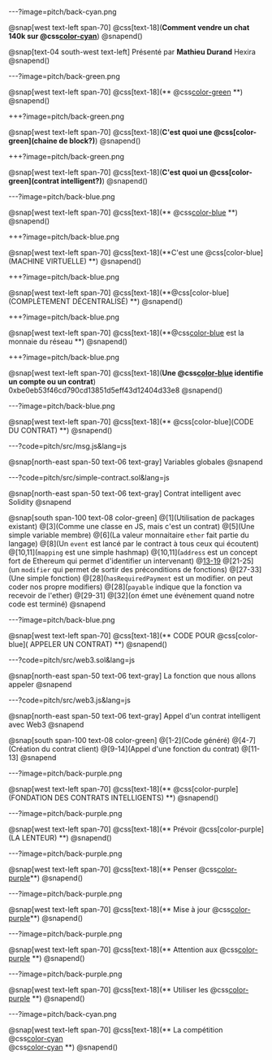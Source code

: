 ---?image=pitch/back-cyan.png

@snap[west text-left span-70]
@css[text-18](**Comment vendre un chat 140k sur @css[color-cyan](ETHEREUM)**)
@snapend()

@snap[text-04 south-west text-left]
Présenté par **Mathieu Durand**
Hexira
@snapend()

---?image=pitch/back-green.png

@snap[west text-left span-70]
@css[text-18](** @css[color-green](DÉFINITIONS) **)
@snapend()

+++?image=pitch/back-green.png

@snap[west text-left span-70]
@css[text-18](**C'est quoi une @css[color-green](chaine de block?)**)
@snapend()

+++?image=pitch/back-green.png

@snap[west text-left span-70]
@css[text-18](**C'est quoi un @css[color-green](contrat intelligent?)**)
@snapend()

---?image=pitch/back-blue.png

@snap[west text-left span-70]
@css[text-18](** @css[color-blue](ETHEREUM) **)
@snapend()

+++?image=pitch/back-blue.png

@snap[west text-left span-70]
@css[text-18](**C'est une @css[color-blue](MACHINE VIRTUELLE) **)
@snapend()

+++?image=pitch/back-blue.png

@snap[west text-left span-70]
@css[text-18](**@css[color-blue](COMPLÈTEMENT DÉCENTRALISÉ) **)
@snapend()

+++?image=pitch/back-blue.png

@snap[west text-left span-70]
@css[text-18](**@css[color-blue](L'ETHER) est la monnaie du réseau **)
@snapend()

+++?image=pitch/back-blue.png

@snap[west text-left span-70]
@css[text-18](**Une @css[color-blue](ADRESSE) identifie un compte ou un contrat**)
0xbe0eb53f46cd790cd13851d5eff43d12404d33e8
@snapend()

---?image=pitch/back-blue.png

@snap[west text-left span-70]
@css[text-18](** @css[color-blue](CODE DU CONTRAT) **)
@snapend()

---?code=pitch/src/msg.js&lang=js

@snap[north-east span-50 text-06 text-gray]
Variables globales
@snapend

---?code=pitch/src/simple-contract.sol&lang=js

@snap[north-east span-50 text-06 text-gray]
Contrat intelligent avec Solidity
@snapend

@snap[south span-100 text-08 color-green]
@[1](Utilisation de packages existant)
@[3](Comme une classe en JS, mais c'est un contrat)
@[5](Une simple variable membre)
@[6](La valeur monnaitaire `ether` fait partie du langage)
@[8](Un `event` est lancé par le contract à tous ceux qui écoutent)
@[10,11](`mapping` est une simple hashmap)
@[10,11](`address` est un concept fort de Ethereum qui permet d'identifier un intervenant)
@[13-19]()
@[21-25](un `modifier` qui permet de sortir des préconditions de fonctions)
@[27-33](Une simple fonction)
@[28](`hasRequiredPayment` est un modifier. on peut coder nos propre modifiers)
@[28](`payable` indique que la fonction va recevoir de l'ether)
@[29-31]
@[32](on émet une événement quand notre code est terminé)
@snapend

---?image=pitch/back-blue.png

@snap[west text-left span-70]
@css[text-18](** CODE POUR @css[color-blue]( APPELER UN CONTRAT) **)
@snapend()


---?code=pitch/src/web3.sol&lang=js

@snap[north-east span-50 text-06 text-gray]
La fonction que nous allons appeler
@snapend

---?code=pitch/src/web3.js&lang=js

@snap[north-east span-50 text-06 text-gray]
Appel d'un contrat intelligent avec Web3
@snapend

@snap[south span-100 text-08 color-green]
@[1-2](Code généré)
@[4-7](Création du contrat client)
@[9-14](Appel d'une fonction du contrat)
@[11-13]
@snapend

---?image=pitch/back-purple.png

@snap[west text-left span-70]
@css[text-18](** @css[color-purple](FONDATION DES CONTRATS INTELLIGENTS) **)
@snapend()

---?image=pitch/back-purple.png

@snap[west text-left span-70]
@css[text-18](** Prévoir @css[color-purple](LA LENTEUR) **)
@snapend()

---?image=pitch/back-purple.png

@snap[west text-left span-70]
@css[text-18](** Penser @css[color-purple](DÉTERMINISTE)**)
@snapend()

---?image=pitch/back-purple.png

@snap[west text-left span-70]
@css[text-18](** Mise à jour @css[color-purple](DIFFICILE)**)
@snapend()

---?image=pitch/back-purple.png

@snap[west text-left span-70]
@css[text-18](** Attention aux @css[color-purple](LIMITES) **)
@snapend()

---?image=pitch/back-purple.png

@snap[west text-left span-70]
@css[text-18](** Utiliser les @css[color-purple](STANDARDS) **)
@snapend()

---?image=pitch/back-cyan.png

@snap[west text-left span-70]
@css[text-18](** La compétition <br> @css[color-cyan](CARDANO) <br> @css[color-cyan](EOS) **)
@snapend()
